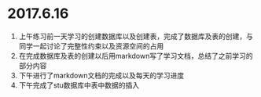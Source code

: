 # 2017.6.16
1. 上午练习前一天学习的创建数据库以及创建表，完成了数据库及表的创建，与同学一起讨论了完整性约束以及资源空间的占用
2. 在完成数据库及表的创建以后用markdown写了学习文档，总结了之前学习的部分内容
3. 下午进行了markdown文档的完成以及每天的学习进度
4. 下午完成了stu数据库中表中数据的插入
